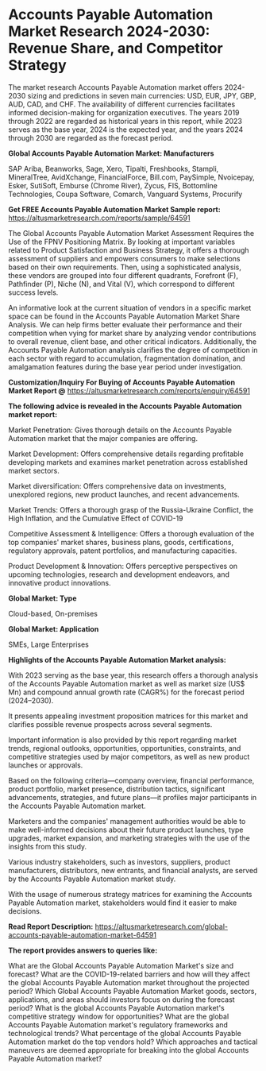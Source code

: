 <h1>Accounts Payable Automation Market Research 2024-2030: Revenue Share, and Competitor Strategy</h1>


The market research Accounts Payable Automation market offers 2024-2030 sizing and predictions in seven main currencies: USD, EUR, JPY, GBP, AUD, CAD, and CHF. The availability of different currencies facilitates informed decision-making for organization executives. The years 2019 through 2022 are regarded as historical years in this report, while 2023 serves as the base year, 2024 is the expected year, and the years 2024 through 2030 are regarded as the forecast period.

<b>Global Accounts Payable Automation Market: Manufacturers</b>

SAP Ariba, Beanworks, Sage, Xero, Tipalti, Freshbooks, Stampli, MineralTree, AvidXchange, FinancialForce, Bill.com, PaySimple, Nvoicepay, Esker, SutiSoft, Emburse (Chrome River), Zycus, FIS, Bottomline Technologies, Coupa Software, Comarch, Vanguard Systems, Procurify

<b>Get FREE Accounts Payable Automation Market Sample report:</b> <a href="https://altusmarketresearch.com/reports/sample/64591">https://altusmarketresearch.com/reports/sample/64591</a>

The Global Accounts Payable Automation Market Assessment Requires the Use of the FPNV Positioning Matrix. By looking at important variables related to Product Satisfaction and Business Strategy, it offers a thorough assessment of suppliers and empowers consumers to make selections based on their own requirements. Then, using a sophisticated analysis, these vendors are grouped into four different quadrants, Forefront (F), Pathfinder (P), Niche (N), and Vital (V), which correspond to different success levels.

An informative look at the current situation of vendors in a specific market space can be found in the Accounts Payable Automation Market Share Analysis. We can help firms better evaluate their performance and their competition when vying for market share by analyzing vendor contributions to overall revenue, client base, and other critical indicators. Additionally, the Accounts Payable Automation analysis clarifies the degree of competition in each sector with regard to accumulation, fragmentation domination, and amalgamation features during the base year period under investigation.

<b>Customization/Inquiry For Buying of Accounts Payable Automation Market Report @</b> <a href="https://altusmarketresearch.com/reports/enquiry/64591">https://altusmarketresearch.com/reports/enquiry/64591</a>

<b>The following advice is revealed in the Accounts Payable Automation market report:</b>

Market Penetration: Gives thorough details on the Accounts Payable Automation market that the major companies are offering.

Market Development: Offers comprehensive details regarding profitable developing markets and examines market penetration across established market sectors.

Market diversification: Offers comprehensive data on investments, unexplored regions, new product launches, and recent advancements.

Market Trends: Offers a thorough grasp of the Russia-Ukraine Conflict, the High Inflation, and the Cumulative Effect of COVID-19

Competitive Assessment &amp; Intelligence: Offers a thorough evaluation of the top companies' market shares, business plans, goods, certifications, regulatory approvals, patent portfolios, and manufacturing capacities.

Product Development &amp; Innovation: Offers perceptive perspectives on upcoming technologies, research and development endeavors, and innovative product innovations.

<b>Global Market: Type</b>

Cloud-based, On-premises

<b>Global Market: Application</b>

SMEs, Large Enterprises

<b>Highlights of the Accounts Payable Automation Market analysis:</b>

With 2023 serving as the base year, this research offers a thorough analysis of the Accounts Payable Automation market as well as market size (US$ Mn) and compound annual growth rate (CAGR%) for the forecast period (2024–2030).

It presents appealing investment proposition matrices for this market and clarifies possible revenue prospects across several segments.

Important information is also provided by this report regarding market trends, regional outlooks, opportunities, opportunities, constraints, and competitive strategies used by major competitors, as well as new product launches or approvals.

Based on the following criteria—company overview, financial performance, product portfolio, market presence, distribution tactics, significant advancements, strategies, and future plans—it profiles major participants in the Accounts Payable Automation market.

Marketers and the companies' management authorities would be able to make well-informed decisions about their future product launches, type upgrades, market expansion, and marketing strategies with the use of the insights from this study.

Various industry stakeholders, such as investors, suppliers, product manufacturers, distributors, new entrants, and financial analysts, are served by the Accounts Payable Automation market study.

With the usage of numerous strategy matrices for examining the Accounts Payable Automation market, stakeholders would find it easier to make decisions.

<b>Read Report Description:</b> <a href="https://altusmarketresearch.com/global-accounts-payable-automation-market-64591">https://altusmarketresearch.com/global-accounts-payable-automation-market-64591</a>

<b>The report provides answers to queries like:</b>

What are the Global Accounts Payable Automation Market's size and forecast?
What are the COVID-19-related barriers and how will they affect the global Accounts Payable Automation market throughout the projected period?
Which Global Accounts Payable Automation Market goods, sectors, applications, and areas should investors focus on during the forecast period?
What is the global Accounts Payable Automation market's competitive strategy window for opportunities?
What are the global Accounts Payable Automation market's regulatory frameworks and technological trends?
What percentage of the global Accounts Payable Automation market do the top vendors hold?
Which approaches and tactical maneuvers are deemed appropriate for breaking into the global Accounts Payable Automation market?
